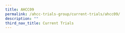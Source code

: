 ```yaml
---
title: AHCC09
permalink: /ahcc-trials-group/current-trials/ahcc09/
description: ""
third_nav_title: Current Trials
---
```

